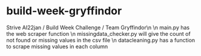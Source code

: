 # build-week-gryffindor
Strive AI22jan / Build Week Challenge / Team Gryffindor\n
\n main.py has the web scraper function
\n missingdata_checker.py will give the count of not found or missing values in the csv file
\n datacleaning.py has a function to scrape missing values in each column
